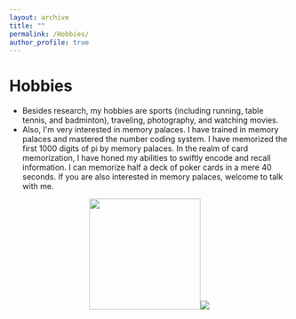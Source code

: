 ```yaml
---
layout: archive
title: ""
permalink: /Hobbies/
author_profile: true
---
```




Hobbies
===
* Besides research, my hobbies are sports (including running, table tennis, and badminton), traveling, photography, and watching movies.
* Also, I'm very interested in memory palaces. I have trained in memory palaces and mastered the number coding system. I have memorized the first 1000 digits of pi by memory palaces.  In the realm of card memorization, I have honed my abilities to swiftly encode and recall information. I can memorize half a deck of poker cards in a mere 40 seconds. If you are also interested in memory palaces, welcome to talk with me.



<center class="half">
    <img src="![83cd53d5a66a0bfae17ba5c40c8955e](https://github.com/yang-zheming/yang-zheming.github.io/assets/35208852/e2aae6cb-812a-498f-b029-1859a1045f38)" width="200"/><img src="![12fb610ecaf22470e85e49694de389a](https://github.com/yang-zheming/yang-zheming.github.io/assets/35208852/320909a5-2e95-4958-b22e-fbd470716208)"/>
</center>
